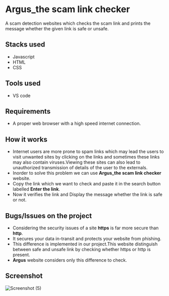 # Argus_the scam link checker

A scam detection websites which checks the scam link and prints the message whether the given link is safe or unsafe.
## Stacks used
* Javascript
* HTML
* CSS
## Tools used
* VS code
## Requirements
* A proper web browser with a high speed internet connection.
## How it works
* Internet users are more prone to spam links which may lead the users to visit unwanted sites by clicking on the links and sometimes these links may also contain   viruses.Viewing these sites can also lead to unauthorized transmission of details of the user to the externals.
* Inorder to solve this problem we can use **Argus_the scam link checker** website.
* Copy the link which we want to check and paste it in the search button labelled **Enter the link**.
* Now it verifies the link and Display the message whether the link is safe or not.
## Bugs/Issues on the project 
* Considering the security issues of a site **https** is far more secure than  **http**.
* It secures your data in-transit and protects your website from phishing.
* This difference is implemented in our project.This website distinguish between safe and unsafe link by checking whether https or http is present. 
* **Argus** website considers only this difference to check. 
## Screenshot
![Screenshot (5)](https://user-images.githubusercontent.com/98536732/208284474-da1b8768-1781-4a37-a9fe-f613f1d66d07.png)
